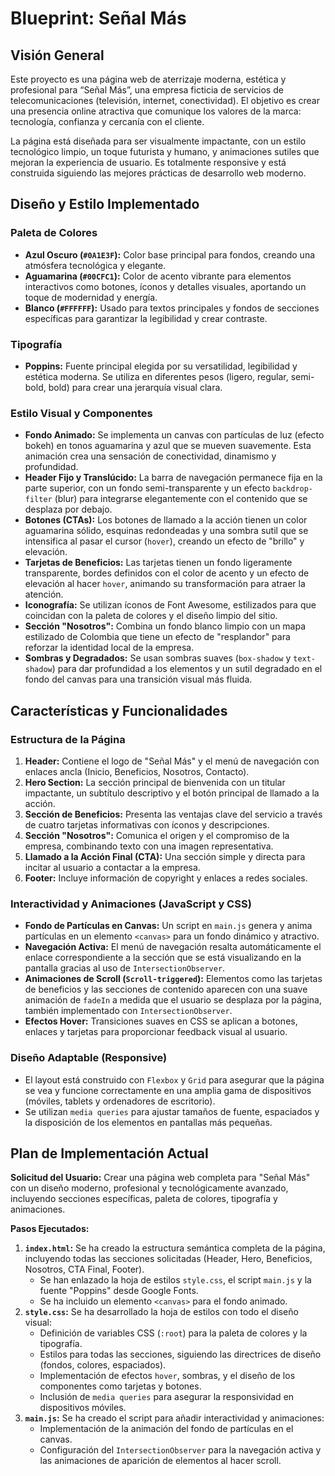 # Blueprint: Señal Más

## Visión General

Este proyecto es una página web de aterrizaje moderna, estética y profesional para “Señal Más”, una empresa ficticia de servicios de telecomunicaciones (televisión, internet, conectividad). El objetivo es crear una presencia online atractiva que comunique los valores de la marca: tecnología, confianza y cercanía con el cliente.

La página está diseñada para ser visualmente impactante, con un estilo tecnológico limpio, un toque futurista y humano, y animaciones sutiles que mejoran la experiencia de usuario. Es totalmente responsive y está construida siguiendo las mejores prácticas de desarrollo web moderno.

## Diseño y Estilo Implementado

### Paleta de Colores

*   **Azul Oscuro (`#0A1E3F`):** Color base principal para fondos, creando una atmósfera tecnológica y elegante.
*   **Aguamarina (`#00CFC1`):** Color de acento vibrante para elementos interactivos como botones, íconos y detalles visuales, aportando un toque de modernidad y energía.
*   **Blanco (`#FFFFFF`):** Usado para textos principales y fondos de secciones específicas para garantizar la legibilidad y crear contraste.

### Tipografía

*   **Poppins:** Fuente principal elegida por su versatilidad, legibilidad y estética moderna. Se utiliza en diferentes pesos (ligero, regular, semi-bold, bold) para crear una jerarquía visual clara.

### Estilo Visual y Componentes

*   **Fondo Animado:** Se implementa un canvas con partículas de luz (efecto bokeh) en tonos aguamarina y azul que se mueven suavemente. Esta animación crea una sensación de conectividad, dinamismo y profundidad.
*   **Header Fijo y Translúcido:** La barra de navegación permanece fija en la parte superior, con un fondo semi-transparente y un efecto `backdrop-filter` (blur) para integrarse elegantemente con el contenido que se desplaza por debajo.
*   **Botones (CTAs):** Los botones de llamado a la acción tienen un color aguamarina sólido, esquinas redondeadas y una sombra sutil que se intensifica al pasar el cursor (`hover`), creando un efecto de "brillo" y elevación.
*   **Tarjetas de Beneficios:** Las tarjetas tienen un fondo ligeramente transparente, bordes definidos con el color de acento y un efecto de elevación al hacer `hover`, animando su transformación para atraer la atención.
*   **Iconografía:** Se utilizan íconos de Font Awesome, estilizados para que coincidan con la paleta de colores y el diseño limpio del sitio.
*   **Sección "Nosotros":** Combina un fondo blanco limpio con un mapa estilizado de Colombia que tiene un efecto de "resplandor" para reforzar la identidad local de la empresa.
*   **Sombras y Degradados:** Se usan sombras suaves (`box-shadow` y `text-shadow`) para dar profundidad a los elementos y un sutil degradado en el fondo del canvas para una transición visual más fluida.

## Características y Funcionalidades

### Estructura de la Página

1.  **Header:** Contiene el logo de "Señal Más" y el menú de navegación con enlaces ancla (Inicio, Beneficios, Nosotros, Contacto).
2.  **Hero Section:** La sección principal de bienvenida con un titular impactante, un subtítulo descriptivo y el botón principal de llamado a la acción.
3.  **Sección de Beneficios:** Presenta las ventajas clave del servicio a través de cuatro tarjetas informativas con íconos y descripciones.
4.  **Sección "Nosotros":** Comunica el origen y el compromiso de la empresa, combinando texto con una imagen representativa.
5.  **Llamado a la Acción Final (CTA):** Una sección simple y directa para incitar al usuario a contactar a la empresa.
6.  **Footer:** Incluye información de copyright y enlaces a redes sociales.

### Interactividad y Animaciones (JavaScript y CSS)

*   **Fondo de Partículas en Canvas:** Un script en `main.js` genera y anima partículas en un elemento `<canvas>` para un fondo dinámico y atractivo.
*   **Navegación Activa:** El menú de navegación resalta automáticamente el enlace correspondiente a la sección que se está visualizando en la pantalla gracias al uso de `IntersectionObserver`.
*   **Animaciones de Scroll (`Scroll-triggered`):** Elementos como las tarjetas de beneficios y las secciones de contenido aparecen con una suave animación de `fadeIn` a medida que el usuario se desplaza por la página, también implementado con `IntersectionObserver`.
*   **Efectos Hover:** Transiciones suaves en CSS se aplican a botones, enlaces y tarjetas para proporcionar feedback visual al usuario.

### Diseño Adaptable (Responsive)

*   El layout está construido con `Flexbox` y `Grid` para asegurar que la página se vea y funcione correctamente en una amplia gama de dispositivos (móviles, tablets y ordenadores de escritorio).
*   Se utilizan `media queries` para ajustar tamaños de fuente, espaciados y la disposición de los elementos en pantallas más pequeñas.

## Plan de Implementación Actual

**Solicitud del Usuario:** Crear una página web completa para "Señal Más" con un diseño moderno, profesional y tecnológicamente avanzado, incluyendo secciones específicas, paleta de colores, tipografía y animaciones.

**Pasos Ejecutados:**

1.  **`index.html`:** Se ha creado la estructura semántica completa de la página, incluyendo todas las secciones solicitadas (Header, Hero, Beneficios, Nosotros, CTA Final, Footer).
    *   Se han enlazado la hoja de estilos `style.css`, el script `main.js` y la fuente "Poppins" desde Google Fonts.
    *   Se ha incluido un elemento `<canvas>` para el fondo animado.
2.  **`style.css`:** Se ha desarrollado la hoja de estilos con todo el diseño visual:
    *   Definición de variables CSS (`:root`) para la paleta de colores y la tipografía.
    *   Estilos para todas las secciones, siguiendo las directrices de diseño (fondos, colores, espaciados).
    *   Implementación de efectos `hover`, sombras, y el diseño de los componentes como tarjetas y botones.
    *   Inclusión de `media queries` para asegurar la responsividad en dispositivos móviles.
3.  **`main.js`:** Se ha creado el script para añadir interactividad y animaciones:
    *   Implementación de la animación del fondo de partículas en el canvas.
    *   Configuración del `IntersectionObserver` para la navegación activa y las animaciones de aparición de elementos al hacer scroll.